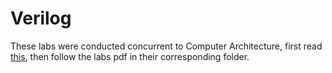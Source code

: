 # Verilog
These labs were conducted concurrent to Computer Architecture, first read [this](https://github.com/Aryaman-Chauhan/Verilog/blob/main/CA_lab_general_instructions.pdf), then follow the labs pdf in their corresponding folder.
